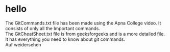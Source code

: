 # hello
The GitCommands.txt file has been made using the Apna College video. It consists of only all the Important commands.
<br>
The GitCheatSheet.txt file is from geeksforgeeks and is a more detailed file. It has everything you need to know about git commands.
<br>
Auf weidersehen
